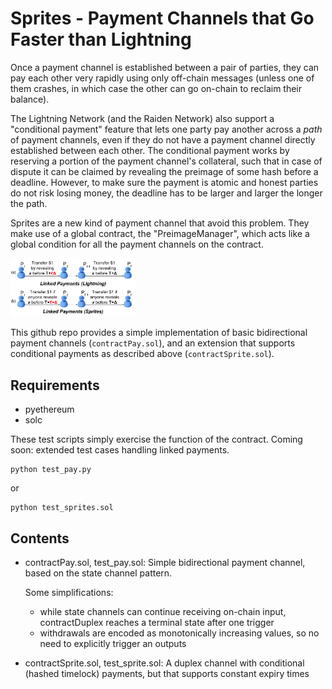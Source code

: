 Sprites - Payment Channels that Go Faster than Lightning
=======

Once a payment channel is established between a pair of parties, they can pay each other very rapidly using only off-chain messages (unless one of them crashes, in which case the other can go on-chain to reclaim their balance).

The Lightning Network (and the Raiden Network) also support a "conditional payment" feature that lets one party pay another across a *path* of payment channels, even if they do not have a payment channel directly established between each other. The conditional payment works by reserving a portion of the payment channel's collateral, such that in case of dispute it can be claimed by revealing the preimage of some hash before a deadline.  However, to make sure the payment is atomic and honest parties do not risk losing money, the deadline has to be larger and larger the longer the path.

Sprites are a new kind of payment channel that avoid this problem. They make use of a global contract, the "PreimageManager", which acts like a global condition for all the payment channels on the contract.

<img src="highlight.png" width=200/>

This github repo provides a simple implementation of basic bidirectional payment channels (`contractPay.sol`), and an extension that supports conditional payments as described above (`contractSprite.sol`).

Requirements
----
- pyethereum
- solc

These test scripts simply exercise the function of the contract. Coming soon: extended test cases handling linked payments.
 ```
 python test_pay.py
 ```
or
 ```
 python test_sprites.sol
 ```

Contents
-------
- contractPay.sol, test_pay.sol:
   Simple bidirectional payment channel, based on the state channel pattern.

   Some simplifications:
   - while state channels can continue receiving on-chain input, contractDuplex reaches a terminal state after one trigger
   - withdrawals are encoded as monotonically increasing values, so no need to explicitly trigger an outputs

- contractSprite.sol, test_sprite.sol:
   A duplex channel with conditional (hashed timelock) payments, but that supports constant expiry times
 